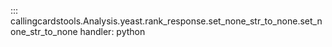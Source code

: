 ::: callingcardstools.Analysis.yeast.rank_response.set_none_str_to_none.set_none_str_to_none
    handler: python